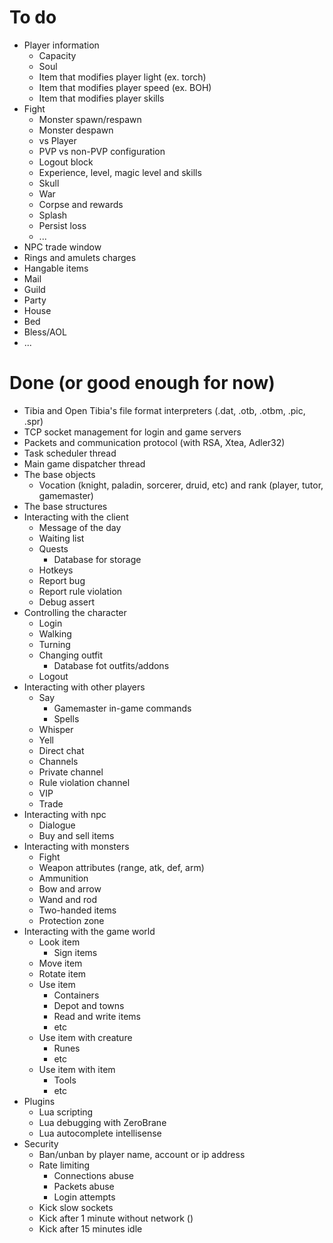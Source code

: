 # To do

- Player information
	- Capacity
	- Soul
	- Item that modifies player light (ex. torch)
	- Item that modifies player speed (ex. BOH)
	- Item that modifies player skills
- Fight
	- Monster spawn/respawn
	- Monster despawn
	- vs Player
	- PVP vs non-PVP configuration
	- Logout block
	- Experience, level, magic level and skills
	- Skull
	- War
	- Corpse and rewards
	- Splash
	- Persist loss
	- ...
- NPC trade window
- Rings and amulets charges
- Hangable items
- Mail
- Guild
- Party
- House
- Bed
- Bless/AOL
- ...

# Done (or good enough for now)

- Tibia and Open Tibia's file format interpreters (.dat, .otb, .otbm, .pic, .spr)
- TCP socket management for login and game servers
- Packets and communication protocol (with RSA, Xtea, Adler32)
- Task scheduler thread
- Main game dispatcher thread
- The base objects
	- Vocation (knight, paladin, sorcerer, druid, etc) and rank (player, tutor, gamemaster) 
- The base structures
- Interacting with the client
	- Message of the day
	- Waiting list
	- Quests
		- Database for storage
	- Hotkeys
	- Report bug
	- Report rule violation
	- Debug assert
- Controlling the character
	- Login
	- Walking
	- Turning
	- Changing outfit
		- Database fot outfits/addons
	- Logout
- Interacting with other players
	- Say
		- Gamemaster in-game commands
		- Spells
	- Whisper
	- Yell
	- Direct chat
	- Channels
	- Private channel
	- Rule violation channel
	- VIP
	- Trade
- Interacting with npc
	- Dialogue
	- Buy and sell items
- Interacting with monsters
	- Fight
	- Weapon attributes (range, atk, def, arm)
	- Ammunition
	- Bow and arrow
	- Wand and rod
	- Two-handed items
	- Protection zone
- Interacting with the game world 
	- Look item
		- Sign items
	- Move item
	- Rotate item
	- Use item
		- Containers
		- Depot and towns
		- Read and write items
		- etc
	- Use item with creature
		- Runes
		- etc
	- Use item with item
		- Tools
		- etc
- Plugins
	- Lua scripting
	- Lua debugging with ZeroBrane
	- Lua autocomplete intellisense
- Security
	- Ban/unban by player name, account or ip address
	- Rate limiting
		- Connections abuse
		- Packets abuse
		- Login attempts
	- Kick slow sockets
	- Kick after 1 minute without network ()
	- Kick after 15 minutes idle